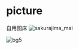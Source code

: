 # picture
自用图床
![sakurajima_mai](https://user-images.githubusercontent.com/55366350/132814977-b69faaf8-e02a-416a-af6e-0c56281991fe.png)

![bg5](https://user-images.githubusercontent.com/55366350/132816600-b14cf301-f013-4df8-a440-6220a799bb52.jpg)
